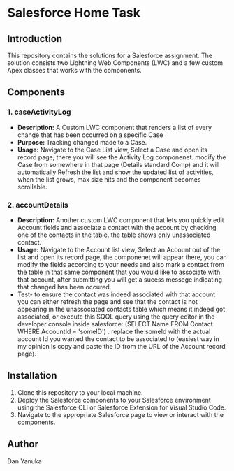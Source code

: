 # Salesforce Home Task

## Introduction

This repository contains the solutions for a Salesforce assignment. The solution consists two Lightning Web Components (LWC) and a few custom Apex classes that works with the components.

## Components

### 1. caseActivityLog

- **Description:** A Custom LWC component that renders a list of every change that has been occurred on a specific Case
- **Purpose:** Tracking changed made to a Case.
- **Usage:** Navigate to the Case List view, Select a Case and open its record page, there you will see the Activity Log componenet. modify the Case from somewhere in that page (Details standard Comp) and it will automatically Refresh the list and show the updated list of activities, when the list grows, max size hits and the component becomes scrollable.

### 2. accountDetails

- **Description:** Another custom LWC component that lets you quickly edit Account fields and associate a contact with the account by checking one of the contacts in the table. the table shows only unassociated contact.
- **Usage:** Navigate to the Account list view, Select an Account out of the list and open its record page, the componenet will appear there, you can modify the fields according to your needs and also mark a contact from the table in that same component that you would like to associate with that account, after submitting you will get a sucess messege indicating that changed has been occured.
- Test- to ensure the contact was indeed associated with that account you can either refresh the page and see that the contact is not appearing in the unassociated contacts table which means it indeed got associated, or execute this SQQL query using the query editor in the developer console inside salesforce: (SELECT Name FROM Contact WHERE AccountId = 'someID') . replace the someId with the actual account Id you wanted the contact to be associated to (easiest way in my opinion is copy and paste the ID from the URL of the Account record page).

## Installation

1. Clone this repository to your local machine.
2. Deploy the Salesforce components to your Salesforce environment using the Salesforce CLI or Salesforce Extension for Visual Studio Code.
3. Navigate to the appropriate Salesforce page to view or interact with the components.

## Author

Dan Yanuka
